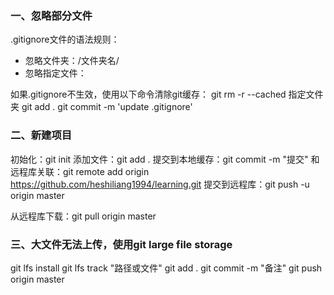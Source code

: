 ### 一、忽略部分文件
.gitignore文件的语法规则：
- 忽略文件夹：/文件夹名/
- 忽略指定文件：

如果.gitignore不生效，使用以下命令清除git缓存：
git rm -r --cached 指定文件夹
git add .
git commit -m 'update .gitignore'

### 二、新建项目
初始化：git init
添加文件：git add .
提交到本地缓存：git commit -m "提交"
和远程库关联：git remote add origin https://github.com/heshiliang1994/learning.git
提交到远程库：git push -u origin master

从远程库下载：git pull origin master

### 三、大文件无法上传，使用git large file storage
git lfs install
git lfs track "路径或文件"
git add .
git commit -m "备注"
git push origin master
